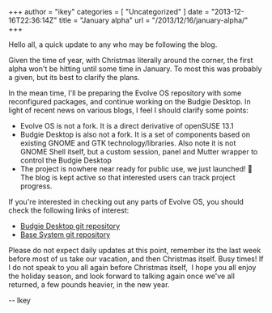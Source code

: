 +++
author = "ikey"
categories = [
"Uncategorized"
]
date =  "2013-12-16T22:36:14Z"
title = "January alpha"
url = "/2013/12/16/january-alpha/"
+++

Hello all, a quick update to any who may be following the blog.

Given the time of year, with Christmas literally around the corner, the first alpha won't be hitting until some time in January. To most this was probably a given, but its best to clarify the plans.
<!--more-->

In the mean time, I'll be preparing the Evolve OS repository with some reconfigured packages, and continue working on the Budgie Desktop. In light of recent news on various blogs, I feel I should clarify some points:

* Evolve OS is not a fork. It is a direct derivative of openSUSE 13.1
* Budgie Desktop is also not a fork. It is a set of components based on existing GNOME and GTK technology/libraries. Also note it is not GNOME Shell itself, but a custom session, panel and Mutter wrapper to control the Budgie Desktop
* The project is nowhere near ready for public use, we just launched! 🙂 The blog is kept active so that interested users can track project progress.

If you're interested in checking out any parts of Evolve OS, you should check the following links of interest:

* [Budgie Desktop git repository](https://github.com/solus-project/budgie-desktop)
* [Base System git repository](https://github.com/solus-project/base-system)

Please do not expect daily updates at this point, remember its the last week before most of us take our vacation, and then Christmas itself. Busy times! If I do not speak to you all again before Christmas itself,  I hope you all enjoy the holiday season, and look forward to talking again once we've all returned, a few pounds heavier, in the new year.

-- Ikey
